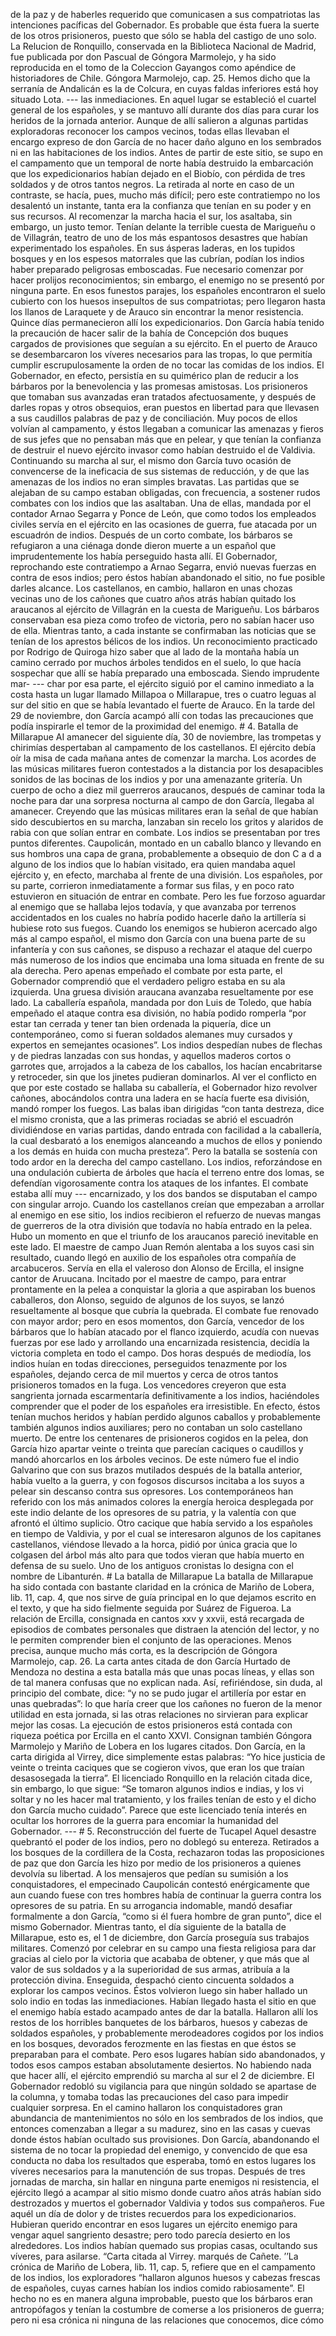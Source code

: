 de la paz y de haberles requerido que comunicasen a sus compatriotas las intenciones pacíficas del Gobernador. Es probable que ésta fuera la suerte de los otros prisioneros, puesto que sólo se habla del castigo de uno solo. La Relucion de Ronquillo, conservada en la Biblioteca Nacional de Madrid, fue publicada por don Pascual de Góngora Marmolejo, y ha sido reproducida en el tomo de la Coleccion Gayangos como apéndice de historiadores de Chile. Góngora Marmolejo, cap. 25. Hemos dicho que la serranía de Andalicán es la de Colcura, en cuyas faldas inferiores está hoy situado Lota. --- las inmediaciones. En aquel lugar se estableció el cuartel general de los españoles, y se mantuvo allí durante dos días para curar los heridos de la jornada anterior. Aunque de allí salieron a algunas partidas exploradoras reconocer los campos vecinos, todas ellas llevaban el encargo expreso de don García de no hacer daño alguno en los sembrados ni en las habitaciones de los indios. Antes de partir de este sitio, se supo en el campamento que un temporal de norte había destruido la embarcación que los expedicionarios habían dejado en el Biobío, con pérdida de tres soldados y de otros tantos negros. La retirada al norte en caso de un contraste, se hacía, pues, mucho más difícil; pero este contratiempo no los desalentó un instante, tanta era la confianza que tenían en su poder y en sus recursos. Al recomenzar la marcha hacia el sur, los asaltaba, sin embargo, un justo temor. Tenían delante la terrible cuesta de Marigueñu o de Villagrán, teatro de uno de los más espantosos desastres que habían experimentado los españoles. En sus ásperas laderas, en los tupidos bosques y en los espesos matorrales que las cubrían, podían los indios haber preparado peligrosas emboscadas. Fue necesario comenzar por hacer prolijos reconocimientos; sin embargo, el enemigo no se presentó por ninguna parte. En esos funestos parajes, los españoles encontraron el suelo cubierto con los huesos insepultos de sus compatriotas; pero llegaron hasta los llanos de Laraquete y de Arauco sin encontrar la menor resistencia. Quince días permanecieron allí los expedicionarios. Don García había tenido la precaución de hacer salir de la bahía de Concepción dos buques cargados de provisiones que seguían a su ejército. En el puerto de Arauco se desembarcaron los víveres necesarios para las tropas, lo que permitía cumplir escrupulosamente la orden de no tocar las comidas de los indios. El Gobernador, en efecto, persistía en su quimérico plan de reducir a los bárbaros por la benevolencia y las promesas amistosas. Los prisioneros que tomaban sus avanzadas eran tratados afectuosamente, y después de darles ropas y otros obsequios, eran puestos en libertad para que llevasen a sus caudillos palabras de paz y de conciliación. Muy pocos de ellos volvían al campamento, y éstos llegaban a comunicar las amenazas y fieros de sus jefes que no pensaban más que en pelear, y que tenían la confianza de destruir el nuevo ejército invasor como habían destruido el de Valdivia. Continuando su marcha al sur, el mismo don García tuvo ocasión de convencerse de la ineficacia de sus sistemas de reducción, y de que las amenazas de los indios no eran simples bravatas. Las partidas que se alejaban de su campo estaban obligadas, con frecuencia, a sostener rudos combates con los indios que las asaltaban. Una de ellas, mandada por el contador Arnao Segarra y Ponce de León, que como todos los empleados civiles servía en el ejército en las ocasiones de guerra, fue atacada por un escuadrón de indios. Después de un corto combate, los bárbaros se refugiaron a una ciénaga donde dieron muerte a un español que imprudentemente los había perseguido hasta allí. El Gobernador, reprochando este contratiempo a Arnao Segarra, envió nuevas fuerzas en contra de esos indios; pero éstos habían abandonado el sitio, no fue posible darles alcance. Los castellanos, en cambio, hallaron en unas chozas vecinas uno de los cañones que cuatro años atrás habían quitado los araucanos al ejército de Villagrán en la cuesta de Marigueñu. Los bárbaros conservaban esa pieza como trofeo de victoria, pero no sabían hacer uso de ella. Mientras tanto, a cada instante se confirmaban las noticias que se tenían de los aprestos bélicos de los indios. Un reconocimiento practicado por Rodrigo de Quiroga hizo saber que al lado de la montaña había un camino cerrado por muchos árboles tendidos en el suelo, lo que hacía sospechar que allí se había preparado una emboscada. Siendo imprudente mar- --- char por esa parte, el ejército siguió por el camino inmediato a la costa hasta un lugar llamado Millapoa o Millarapue, tres o cuatro leguas al sur del sitio en que se había levantado el fuerte de Arauco. En la tarde del 29 de noviembre, don García acampó allí con todas las precauciones que podía inspirarle el temor de la proximidad del enemigo. # 4. Batalla de Millarapue AI amanecer del siguiente día, 30 de noviembre, las trompetas y chirimías despertaban al campamento de los castellanos. El ejército debía oír la misa de cada mañana antes de comenzar la marcha. Los acordes de las músicas militares fueron contestados a la distancia por los desapacibles sonidos de las bocinas de los indios y por una amenazante gritería. Un cuerpo de ocho a diez mil guerreros araucanos, después de caminar toda la noche para dar una sorpresa nocturna al campo de don García, llegaba al amanecer. Creyendo que las músicas militares eran la señal de que habían sido descubiertos en su marcha, lanzaban sin recelo los gritos y alaridos de rabia con que solían entrar en combate. Los indios se presentaban por tres puntos diferentes. Caupolicán, montado en un caballo blanco y llevando en sus hombros una capa de grana, probablemente a obsequio de don C a d a alguno de los indios que lo habían visitado, era quien mandaba aquel ejército y, en efecto, marchaba al frente de una división. Los españoles, por su parte, corrieron inmediatamente a formar sus filas, y en poco rato estuvieron en situación de entrar en combate. Pero les fue forzoso aguardar al enemigo que se hallaba lejos todavía, y que avanzaba por terrenos accidentados en los cuales no habría podido hacerle daño la artillería si hubiese roto sus fuegos. Cuando los enemigos se hubieron acercado algo más al campo español, el mismo don García con una buena parte de su infantería y con sus cañones, se dispuso a rechazar el ataque del cuerpo más numeroso de los indios que encimaba una loma situada en frente de su ala derecha. Pero apenas empeñado el combate por esta parte, el Gobernador comprendió que el verdadero peligro estaba en su ala izquierda. Una gruesa división araucana avanzaba resueltamente por ese lado. La caballería española, mandada por don Luis de Toledo, que había empeñado el ataque contra esa división, no había podido romperla “por estar tan cerrada y tener tan bien ordenada la piquería, dice un contemporáneo, como si fueran soldados alemanes muy cursados y expertos en semejantes ocasiones”. Los indios despedían nubes de flechas y de piedras lanzadas con sus hondas, y aquellos maderos cortos o garrotes que, arrojados a la cabeza de los caballos, los hacían encabritarse y retroceder, sin que los jinetes pudieran dominarlos. AI ver el conflicto en que por este costado se hallaba su caballería, el Gobernador hizo revolver cañones, abocándolos contra una ladera en se hacía fuerte esa división, mandó romper los fuegos. Las balas iban dirigidas “con tanta destreza, dice el mismo cronista, que a las primeras rociadas se abrió el escuadrón dividiéndose en varias partidas, dando entrada con facilidad a la caballería, la cual desbarató a los enemigos alanceando a muchos de ellos y poniendo a los demás en huida con mucha presteza”. Pero la batalla se sostenía con todo ardor en la derecha del campo castellano. Los indios, reforzándose en una ondulación cubierta de árboles que hacía el terreno entre dos lomas, se defendían vigorosamente contra los ataques de los infantes. El combate estaba allí muy --- encarnizado, y los dos bandos se disputaban el campo con singular arrojo. Cuando los castellanos creían que empezaban a arrollar al enemigo en ese sitio, los indios recibieron el refuerzo de nuevas mangas de guerreros de la otra división que todavía no había entrado en la pelea. Hubo un momento en que el triunfo de los araucanos pareció inevitable en este lado. El maestre de campo Juan Remón alentaba a los suyos casi sin resultado, cuando llegó en auxilio de los españoles otra compañía de arcabuceros. Servía en ella el valeroso don Alonso de Ercilla, el insigne cantor de Aruucana. Incitado por el maestre de campo, para entrar prontamente en la pelea a conquistar la gloria a que aspiraban los buenos caballeros, don Alonso, seguido de algunos de los suyos, se lanzó resueltamente al bosque que cubría la quebrada. El combate fue renovado con mayor ardor; pero en esos momentos, don García, vencedor de los bárbaros que lo habían atacado por el flanco izquierdo, acudía con nuevas fuerzas por ese lado y arrollando una encarnizada resistencia, decidía la victoria completa en todo el campo. Dos horas después de mediodía, los indios huían en todas direcciones, perseguidos tenazmente por los españoles, dejando cerca de mil muertos y cerca de otros tantos prisioneros tomados en la fuga. Los vencedores creyeron que esta sangrienta jornada escarmentaría definitivamente a los indios, haciéndoles comprender que el poder de los españoles era irresistible. En efecto, éstos tenían muchos heridos y habían perdido algunos caballos y probablemente también algunos indios auxiliares; pero no contaban un solo castellano muerto. De entre los centenares de prisioneros cogidos en la pelea, don García hizo apartar veinte o treinta que parecían caciques o caudillos y mandó ahorcarlos en los árboles vecinos. De este número fue el indio Galvarino que con sus brazos mutilados después de la batalla anterior, había vuelto a la guerra, y con fogosos discursos incitaba a los suyos a pelear sin descanso contra sus opresores. Los contemporáneos han referido con los más animados colores la energía heroica desplegada por este indio delante de los opresores de su patria, y la valentía con que afrontó el último suplicio. Otro cacique que había servido a los españoles en tiempo de Valdivia, y por el cual se interesaron algunos de los capitanes castellanos, viéndose llevado a la horca, pidió por única gracia que lo colgasen del árbol más alto para que todos vieran que había muerto en defensa de su suelo. Uno de los antiguos cronistas lo designa con el nombre de Libanturén. # La batalla de Millarapue La batalla de Millarapue ha sido contada con bastante claridad en la crónica de Mariño de Lobera, lib. 11, cap. 4, que nos sirve de guía principal en lo que dejamos escrito en el texto, y que ha sido fielmente seguida por Suárez de Figueroa. La relación de Ercilla, consignada en cantos xxv y xxvii, está recargada de episodios de combates personales que distraen la atención del lector, y no le permiten comprender bien el conjunto de las operaciones. Menos precisa, aunque mucho más corta, es la descripción de Góngora Marmolejo, cap. 26. La carta antes citada de don García Hurtado de Mendoza no destina a esta batalla más que unas pocas líneas, y ellas son de tal manera confusas que no explican nada. Así, refiriéndose, sin duda, al principio del combate, dice: “y no se pudo jugar el artillería por estar en unas quebradas”: lo que haría creer que los cañones no fueron de la menor utilidad en esta jornada, si las otras relaciones no sirvieran para explicar mejor las cosas. La ejecución de estos prisioneros está contada con riqueza poética por Ercilla en el canto XXVI. Consignan también Góngora Marmolejo y Mariño de Lobera en los lugares citados. Don García, en la carta dirigida al Virrey, dice simplemente estas palabras: “Yo hice justicia de veinte o treinta caciques que se cogieron vivos, que eran los que traían desasosegada la tierra”. El licenciado Ronquillo en la relación citada dice, sin embargo, lo que sigue: “Se tomaron algunos indios e indias, y los vi soltar y no les hacer mal tratamiento, y los frailes tenían de esto y el dicho don García mucho cuidado”. Parece que este licenciado tenía interés en ocultar los horrores de la guerra para encomiar la humanidad del Gobernador. --- # 5. Reconstrucción del fuerte de Tucapel Aquel desastre quebrantó el poder de los indios, pero no doblegó su entereza. Retirados a los bosques de la cordillera de la Costa, rechazaron todas las proposiciones de paz que don García les hizo por medio de los prisioneros a quienes devolvía su libertad. A los mensajeros que pedían su sumisión a los conquistadores, el empecinado Caupolicán contestó enérgicamente que aun cuando fuese con tres hombres había de continuar la guerra contra los opresores de su patria. En su arrogancia indomable, mandó desafiar formalmente a don García, “como si él fuera hombre de gran punto”, dice el mismo Gobernador. Mientras tanto, el día siguiente de la batalla de Millarapue, esto es, el 1 de diciembre, don García proseguía sus trabajos militares. Comenzó por celebrar en su campo una fiesta religiosa para dar gracias al cielo por la victoria que acababa de obtener, y que más que al valor de sus soldados y a la superioridad de sus armas, atribuía a la protección divina. Enseguida, despachó ciento cincuenta soldados a explorar los campos vecinos. Éstos volvieron luego sin haber hallado un solo indio en todas las inmediaciones. Habían llegado hasta el sitio en que el enemigo había estado acampado antes de dar la batalla. Hallaron allí los restos de los horribles banquetes de los bárbaros, huesos y cabezas de soldados españoles, y probablemente merodeadores cogidos por los indios en los bosques, devorados ferozmente en las fiestas en que éstos se preparaban para el combate. Pero esos lugares habían sido abandonados, y todos esos campos estaban absolutamente desiertos. No habiendo nada que hacer allí, el ejército emprendió su marcha al sur el 2 de diciembre. El Gobernador redobló su vigilancia para que ningún soldado se apartase de la columna, y tomaba todas las precauciones del caso para impedir cualquier sorpresa. En el camino hallaron los conquistadores gran abundancia de mantenimientos no sólo en los sembrados de los indios, que entonces comenzaban a llegar a su madurez, sino en las casas y cuevas donde éstos habían ocultado sus provisiones. Don García, abandonando el sistema de no tocar la propiedad del enemigo, y convencido de que esa conducta no daba los resultados que esperaba, tomó en estos lugares los víveres necesarios para la manutención de sus tropas. Después de tres jornadas de marcha, sin hallar en ninguna parte enemigos ni resistencia, el ejército llegó a acampar al sitio mismo donde cuatro años atrás habían sido destrozados y muertos el gobernador Valdivia y todos sus compañeros. Fue aquél un día de dolor y de tristes recuerdos para los expedicionarios. Hubieran querido encontrar en esos lugares un ejército enemigo para vengar aquel sangriento desastre; pero todo parecía desierto en los alrededores. Los indios habían quemado sus propias casas, ocultando sus víveres, para asilarse. “Carta citada al Virrey. marqués de Cañete. ’’La crónica de Mariño de Lobera, lib. 11, cap. 5, refiere que en el campamento de los indios, los exploradores “hallaron algunos huesos y cabezas frescas de españoles, cuyas carnes habían los indios comido rabiosamente”. El hecho no es en manera alguna improbable, puesto que los bárbaros eran antropófagos y tenían la costumbre de comerse a los prisioneros de guerra; pero ni esa crónica ni ninguna de las relaciones que conocemos, dice cómo